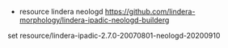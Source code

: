 * resource lindera neologd
https://github.com/lindera-morphology/lindera-ipadic-neologd-builderg

set resource/lindera-ipadic-2.7.0-20070801-neologd-20200910